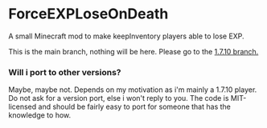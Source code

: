 # ForceEXPLoseOnDeath
A small Minecraft mod to make keepInventory players able to lose EXP.

This is the main branch, nothing will be here.
Please go to the [1.7.10 branch.](https://github.com/HRudyPlayZ/ForceEXPLoseOnDeath/tree/1.7.10)

### Will i port to other versions?
Maybe, maybe not. Depends on my motivation as i'm mainly a 1.7.10 player.
Do not ask for a version port, else i won't reply to you. The code is MIT-licensed and should be fairly easy to port
for someone that has the knowledge to how.
